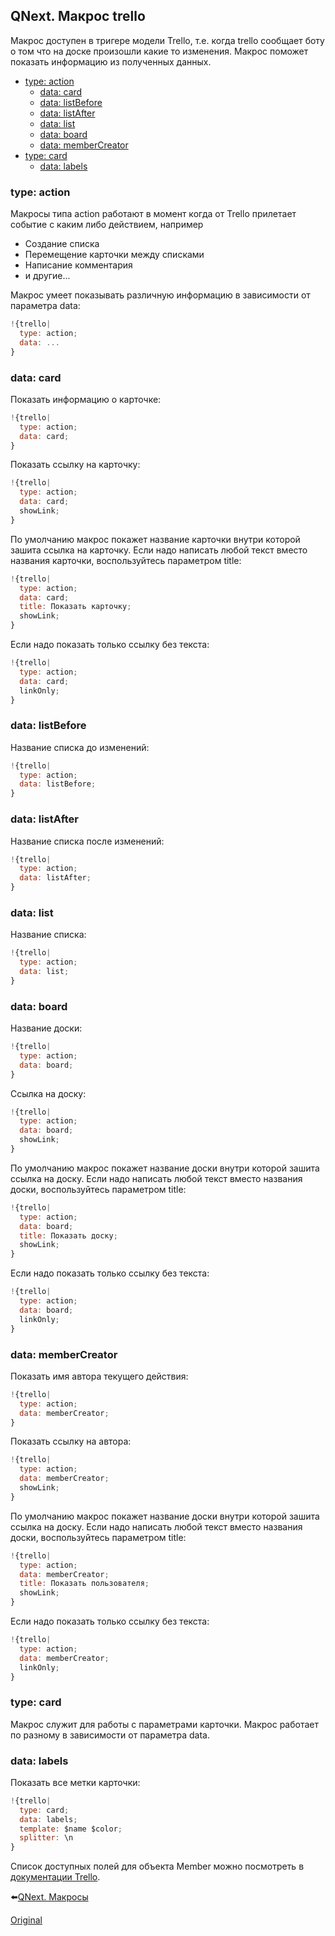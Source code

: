 ## QNext. Макрос trello

Макрос доступен в тригере модели Trello, т.е. когда trello сообщает боту о том что на доске произошли какие то изменения. Макрос поможет показать информацию из полученных данных.
* [type: action](#type:-action)
    * [data: card](#data:-card)
    * [data: listBefore](#data:-listbefore)
    * [data: listAfter](#data:-listafter)
    * [data: list](#data:-list)
    * [data: board](#data:-board)
    * [data: memberCreator](#data:-membercreator)
* [type: card](#type:-card)
    * [data: labels](#data:-labels)
### type: action

Макросы типа action работают в момент когда от Trello прилетает событие с каким либо действием, например
 * Создание списка
* Перемещение карточки между списками
* Написание комментария
* и другие...

Макрос умеет показывать различную информацию в зависимости от параметра data:
```js 
!{trello| 
  type: action;
  data: ...
}

```
### data: card

Показать информацию о карточке:
```js 
!{trello|
  type: action;
  data: card;
}

```

Показать ссылку на карточку:
```js 
!{trello|
  type: action;
  data: card;
  showLink;
}

```

По умолчанию макрос покажет название карточки внутри которой зашита ссылка на карточку. Если надо написать любой текст вместо названия карточки, воспользуйтесь параметром title:
```js 
!{trello|
  type: action;
  data: card;
  title: Показать карточку;
  showLink;
}

```

Если надо показать только ссылку без текста:
```js 
!{trello|
  type: action;
  data: card;
  linkOnly;
}

```
### data: listBefore

Название списка до изменений:
```js 
!{trello|
  type: action; 
  data: listBefore;
}

```
### data: listAfter

Название списка после изменений:
```js 
!{trello|
  type: action; 
  data: listAfter;
}

```
### data: list

Название списка:
```js 
!{trello|
  type: action; 
  data: list;
}

```
### data: board

Название доски:
```js 
!{trello|
  type: action; 
  data: board;
}

```

Ссылка на доску:
```js 
!{trello|
  type: action; 
  data: board;
  showLink;
}

```

По умолчанию макрос покажет название доски внутри которой зашита ссылка на доску. Если надо написать любой текст вместо названия доски, воспользуйтесь параметром title:
```js 
!{trello|
  type: action; 
  data: board;
  title: Показать доску;
  showLink;
}

```

Если надо показать только ссылку без текста:
```js 
!{trello|
  type: action; 
  data: board;
  linkOnly;
}

```
### data: memberCreator

Показать имя автора текущего действия:
```js 
!{trello|
  type: action; 
  data: memberCreator;
}

```

Показать ссылку  на автора:
```js 
!{trello|
  type: action; 
  data: memberCreator;
  showLink;
}

```

По умолчанию макрос покажет название доски внутри которой зашита ссылка на доску. Если надо написать любой текст вместо названия доски, воспользуйтесь параметром title:
```js 
!{trello|
  type: action; 
  data: memberCreator;
  title: Показать пользователя;
  showLink;
}

```

Если надо показать только ссылку без текста:
```js 
!{trello|
  type: action; 
  data: memberCreator;
  linkOnly;
}

```


### type: card

Макрос служит для работы с параметрами карточки. Макрос работает по разному в зависимости от параметра data.
### data: labels

Показать все метки карточки:
```js 
!{trello|
  type: card;
  data: labels;
  template: $name $color;
  splitter: \n
}

```

Список доступных полей для объекта Member можно посмотреть в [документации Trello](/docs-test/ph/admin/trello-about).


⬅️[QNext. Макросы](/docs-test/ph/macros)

  
[Original](https://telegra.ph/QNext-Makros-trello-02-20)